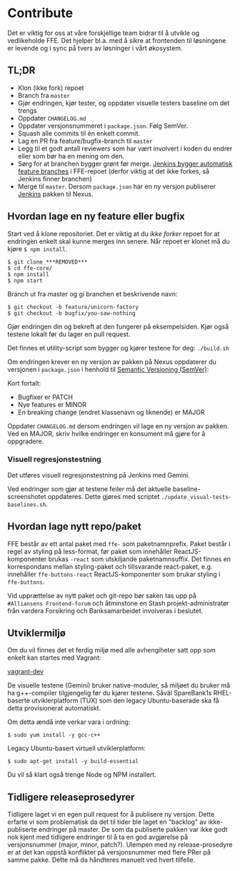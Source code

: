 # Contribute

Det er viktig for oss at våre forskjellige team bidrar til å utvikle og vedlikeholde FFE. Det hjelper bl.a. med å sikre
at frontenden til løsningene er levende og i sync på tvers av løsninger i vårt økosystem.

## TL;DR

* Klon (ikke fork) repoet
* Branch fra `master`
* Gjør endringen, kjør tester, og oppdater visuelle testers baseline om det trengs
* Oppdater `CHANGELOG.md`
* Oppdater versjonsnummeret i `package.json`. Følg SemVer.
* Squash alle commits til én enkelt commit.
* Lag en PR fra feature/bugfix-branch til `master`
* Legg til et godt antall reviewers som har vært involvert i koden du endrer eller som bør ha en mening om den.
* Sørg for at branchen bygger grønt før merge.
    [Jenkins bygger automatisk feature branches](***REMOVED***_BUILDS-ALL-BRANCHES/)
    i FFE-repoet (derfor viktig at det ikke forkes, så Jenkins finner branchen)
* Merge til `master`. Dersom `package.json` har en ny versjon publiserer
    [Jenkins](***REMOVED***_master/) pakken til Nexus.

## Hvordan lage en ny feature eller bugfix

Start ved å klone repositoriet. Det er viktig at du _ikke forker_ repoet for at endringen enkelt skal kunne merges inn senere.
Når repoet er klonet må du kjøre `$ npm install`.

```
$ git clone ***REMOVED***
$ cd ffe-core/
$ npm install
$ npm start
```

Branch ut fra master og gi branchen et beskrivende navn:

```
$ git checkout -b feature/unicorn-factory
$ git checkout -b bugfix/you-saw-nothing
```

Gjør endringen din og bekreft at den fungerer på eksempelsiden. Kjør også testene lokalt før du lager en pull request.

Det finnes et utility-script som bygger og kjører testene for deg: `./build.sh`

Om endringen krever en ny versjon av pakken på Nexus oppdaterer du versjonen i `package.json` i henhold til [Semantic Versioning (SemVer)](http://semver.org/):

Kort fortalt:

* Bugfixer er PATCH
* Nye features er MINOR
* En breaking change (endret klassenavn og liknende) er MAJOR

Oppdater `CHANGELOG.md` dersom endringen vil lage en ny versjon av pakken. Ved en MAJOR, skriv hvilke endringer en konsument må gjøre for å oppgradere.

### Visuell regresjonstestning

Det utføres visuell regresjonstestning på Jenkins med Gemini.

Ved endringer som gjør at testene feiler må det aktuelle baseline-screenshotet oppdateres. Dette gjøres med scriptet `./update_visual-tests-baselines.sh`.

## Hvordan lage nytt repo/paket
FFE består av ett antal paket med `ffe-` som paketnamnprefix. Paket består i regel av styling på less-format,
før paket som innehåller ReactJS-komponenter brukas `-react` som utskiljande paketnamnsuffix. Det finnes en korrespondans
mellan styling-paket och tillsvarande react-paket, e.g. innehåller `ffe-buttons-react` ReactJS-komponenter som
brukar styling i `ffe-buttons`.

Vid upprættelse av nytt paket och git-repo bør saken tas upp på `#Alliansens Frontend-forum` och åtminstone en
Stash projekt-administratør från vardera Forsikring och Banksamarbeidet involveras i beslutet.

## Utviklermiljø

Om du vil finnes det et ferdig miljø med alle avhengiheter satt opp som enkelt kan startes med Vagrant:

[vagrant-dev](***REMOVED***)

De visuelle testene (Gemini) bruker native-moduler, så miljøet du bruker må ha g++-compiler tilgjengelig før du kjører testene. Såväl SpareBank1s
RHEL-baserte utviklerplatform (TUX) som den legacy Ubuntu-baserade ska få detta provisionerat automatiskt.

Om detta ændå inte verkar vara i ordning:

`$ sudo yum install -y gcc-c++`

Legacy Ubuntu-basert virtuell utviklerplatform:

`$ sudo apt-get install -y build-essential`

Du vil så klart også trenge Node og NPM installert.

## Tidligere releaseprosedyrer

Tidligere laget vi en egen pull request for å publisere ny versjon. Dette erfarte vi som problematisk da det til tider
ble laget en "backlog" av ikke-publiserte endringer på master. De som da publiserte pakken var ikke godt nok kjent med
tidligere endringer til å ta en god avgjørelse på versjonsnummer (major, minor, patch?). Ulempen med ny release-prosedyre
er at det kan oppstå konflikter på versjonsnummer med flere PRer på samme pakke. Dette må da håndteres manuelt ved hvert
tilfelle.

